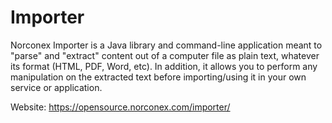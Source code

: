 Importer
==========

Norconex Importer is a Java library and command-line application meant to 
"parse" and "extract" content out of a computer file as plain text, whatever 
its format (HTML, PDF, Word, etc). In addition, it allows you to perform any 
manipulation on the extracted text before importing/using it in your own 
service or application.

Website: https://opensource.norconex.com/importer/

